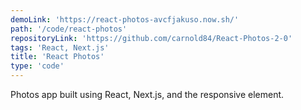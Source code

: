 ```yaml
---
demoLink: 'https://react-photos-avcfjakuso.now.sh/'
path: '/code/react-photos'
repositoryLink: 'https://github.com/carnold84/React-Photos-2-0'
tags: 'React, Next.js'
title: 'React Photos'
type: 'code'
---
```


Photos app built using React, Next.js, and the responsive <picture> element.
